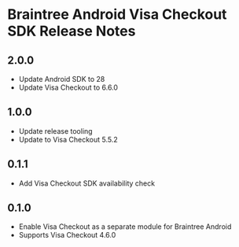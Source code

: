 # Braintree Android Visa Checkout SDK Release Notes

## 2.0.0

* Update Android SDK to 28
* Update Visa Checkout to 6.6.0

## 1.0.0
* Update release tooling
* Update to Visa Checkout 5.5.2

## 0.1.1

* Add Visa Checkout SDK availability check

## 0.1.0

* Enable Visa Checkout as a separate module for Braintree Android
* Supports Visa Checkout 4.6.0

